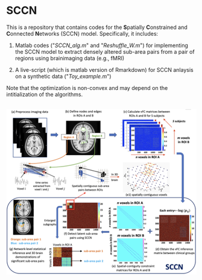 # SCCN
This is a repository that contains codes for the **S**patially **C**onstrained and **C**onnected **N**etworks (SCCN) model. Specifically, it includes:
1. Matlab codes ("*SCCN_alg.m*" and "*Reshuffle_W.m*") for implementing the SCCN model to extract densely altered sub-area pairs from a pair of regions using brainimaging data (e.g., fMRI)

2. A live-script (which is matlab version of Rmarkdown) for SCCN anlaysis on a synthetic data ("*Toy_example.m*")

Note that the optimization is non-convex and may depend on the intitialization of the algorithms.

\
![Image](/SCCN/SCCN_pipeline.png)
